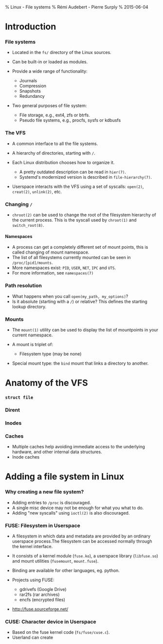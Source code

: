 % Linux - File systems
% Rémi Audebert - Pierre Surply
% 2015-06-04

# Introduction

### File systems

- Located in the `fs/` directory of the Linux sources.
- Can be built-in or loaded as modules.
- Provide a wide range of functionality:

    - Journals
    - Compression
    - Snapshots
    - Redundancy

- Two general purposes of file system:

    - File storage, e.g., ext4, zfs or btrfs.
    - Pseudo file systems, e.g., procfs, sysfs or kdbusfs

### The VFS

- A common interface to all the file systems.
- A hierarchy of directories, starting with `/`.
- Each Linux distribution chooses how to organize it.

    - A pretty outdated description can be read in `hier(7)`.
    - Systemd's modernized version is described in `file-hierarchy(7)`.

- Userspace interacts with the VFS using a set of syscalls: `open(2)`,
  `creat(2)`, `unlink(2)`, etc.

### Changing `/`

- `chroot(2)` can be used to change the root of the filesystem hierarchy of the
  current process. This is the syscall used by `chroot(1)` and
  `switch_root(8)`.

#### Namespaces

- A process can get a completely different set of mount points, this is called
  changing of mount namespace.
- The list of all filesystems currently mounted can be seen in
  `/proc/[pid]/mounts`.
- More namespaces exist: `PID`, `USER`, `NET`, `IPC` and `UTS`.
- For more information, see `namespaces(7)`

### Path resolution

- What happens when you call `open(my_path, my_options)`?
- Is it absolute (starting with a `/`) or relative? This defines the starting
  lookup directory.

### Mounts

- The `mount(1)` utility can be used to display the list of mountpoints in your
  current namespace.
- A mount is triplet of:

    - Filesystem type (may be none)

- Special mount type: the `bind` mount that links a directory to another.

# Anatomy of the VFS

### `struct file`

### Dirent

### Inodes

### Caches

- Multiple caches help avoiding immediate access to the underlying hardware,
  and other internal data structures.
- Inode caches

# Adding a file system in Linux

### Why creating a new file system?

- Adding entries to `/proc` is discouraged.
- A single misc device may not be enough for what you what to do.
- Adding "new syscalls" using `ioctl(2)` is also discouraged.

### FUSE: Filesystem in Userspace

- A filesystem in which data and metadata are provided by an ordinary userspace
  process.The filesystem can be accessed normally through the kernel interface.
- It consists of a kernel module (`fuse.ko`), a userspace library
  (`libfuse.so`) and mount utilities (`fusemount`, `mount.fuse`).
- Binding are available for other languages, eg. python.
- Projects using FUSE:

    - gdrivefs (Google Drive)
    - rar2fs (rar archives)
    - encfs (encrypted files)

- http://fuse.sourceforge.net/

### CUSE: Character device in Userspace

- Based on the fuse kernel code (`fs/fuse/cuse.c`).
- Userland can create 

<!---
vim: spl=en spell:
-->

